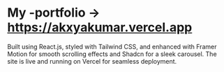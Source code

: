 # My -portfolio -> https://akxyakumar.vercel.app

Built using React.js, styled with Tailwind CSS, and enhanced with Framer Motion for smooth scrolling effects and Shadcn for a sleek carousel. The site is live and running on Vercel for seamless deployment.
